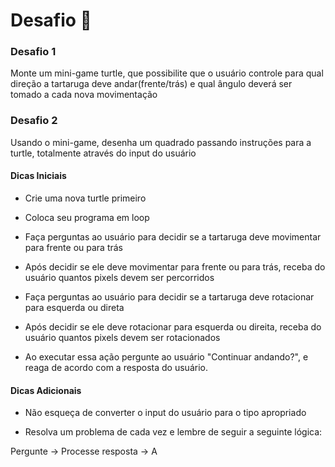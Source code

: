 # Desafio 🥇

### Desafio 1 

Monte um mini-game turtle, que possibilite que o usuário controle para qual direção a tartaruga deve andar(frente/trás) e qual ângulo deverá ser tomado a cada nova movimentação

### Desafio 2 

Usando o mini-game, desenha um quadrado passando instruções para a turtle, totalmente através do input do usuário

#### Dicas Iniciais

* Crie uma nova turtle primeiro

* Coloca seu programa em loop 

* Faça perguntas ao usuário para decidir se a tartaruga deve movimentar para frente ou para trás

* Após decidir se ele deve movimentar para frente ou para trás, receba do usuário quantos pixels devem ser percorridos

* Faça perguntas ao usuário para decidir se a tartaruga deve rotacionar para esquerda ou direta

* Após decidir se ele deve rotacionar para esquerda ou direita, receba do usuário quantos pixels devem ser rotacionados

* Ao executar essa ação pergunte ao usuário "Continuar andando?", e reaga de acordo com a resposta do usuário.

#### Dicas Adicionais

* Não esqueça de converter o input do usuário para o tipo apropriado

* Resolva um problema de cada vez e lembre de seguir a seguinte lógica: 

Pergunte -> Processe resposta -> A 
